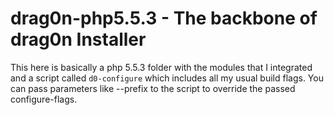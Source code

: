 # drag0n-php5.5.3 - The backbone of drag0n Installer
This here is basically a php 5.5.3 folder with the modules that I integrated and a script called `d0-configure` which includes all my usual build flags. You can pass parameters like --prefix to the script to override the passed configure-flags.
